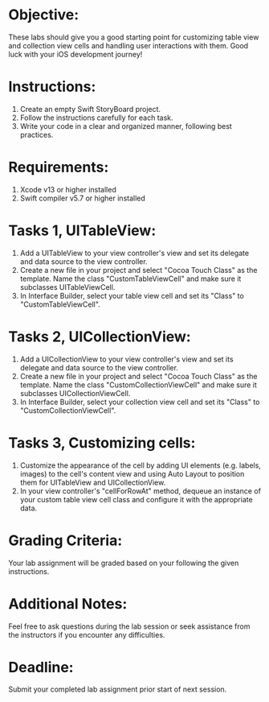 

# Objective:

These labs should give you a good starting point for customizing table view and collection view cells and handling user interactions with them. Good luck with your iOS development journey!

# Instructions:

1. Create an empty Swift StoryBoard project.
2. Follow the instructions carefully for each task.
3. Write your code in a clear and organized manner, following best practices.

# Requirements:

1. Xcode v13 or higher installed
2. Swift compiler v5.7 or higher installed

# Tasks 1, UITableView: 
1. Add a UITableView to your view controller's view and set its delegate and data source to the view controller.
2. Create a new file in your project and select "Cocoa Touch Class" as the template. Name the class "CustomTableViewCell" and make sure it subclasses UITableViewCell.
3. In Interface Builder, select your table view cell and set its "Class" to "CustomTableViewCell".

# Tasks 2, UICollectionView:
1. Add a UICollectionView to your view controller's view and set its delegate and data source to the view controller.
2. Create a new file in your project and select "Cocoa Touch Class" as the template. Name the class "CustomCollectionViewCell" and make sure it subclasses UICollectionViewCell.
3. In Interface Builder, select your collection view cell and set its "Class" to "CustomCollectionViewCell".


# Tasks 3, Customizing cells:
1. Customize the appearance of the cell by adding UI elements (e.g. labels, images) to the cell's content view and using Auto Layout to position them for UITableView and UICollectionView.
2. In your view controller's "cellForRowAt" method, dequeue an instance of your custom table view cell class and configure it with the appropriate data.

   




 
# Grading Criteria:

Your lab assignment will be graded based on your following the given instructions.

# Additional Notes:

Feel free to ask questions during the lab session or seek assistance from the instructors if you encounter any difficulties.

# Deadline:

Submit your completed lab assignment prior start of next session.











